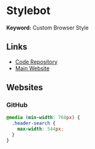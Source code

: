 # Stylebot

**Keyword:** Custom Browser Style

## Links

- [Code Repository](https://github.com/ankit/stylebot)
- [Main Website](https://stylebot.dev/)

## Websites

### GitHub

```css
@media (min-width: 768px) {
  .header-search {
    max-width: 544px;
  }
}
```
